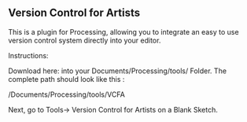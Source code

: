 ## Version Control for Artists

This is a plugin for Processing, allowing you to integrate an easy to use version control system directly into your editor. 

Instructions: 

Download here: into your Documents/Processing/tools/ Folder. The complete path should look like this :

/Documents/Processing/tools/VCFA

Next, go to Tools-> Version Control for Artists on a Blank Sketch.
